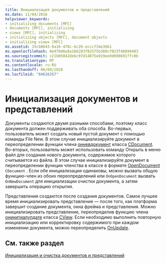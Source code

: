```yaml
---
title: Инициализация документов и представлений
ms.date: 11/04/2016
helpviewer_keywords:
- initializing documents [MFC]
- documents [MFC], initializing
- views [MFC], initializing
- initializing objects [MFC], document objects
- initializing views [MFC]
ms.assetid: 33cb8643-8a16-478c-bc26-eccc734e3661
ms.openlocfilehash: 0e970d6e8a166283f82575b309cf023f48899403
ms.sourcegitcommit: c21b05042debc97d14875e019ee9d698691ffc0b
ms.translationtype: MT
ms.contentlocale: ru-RU
ms.lasthandoff: 06/09/2020
ms.locfileid: "84626357"
---
```

# <a name="initializing-documents-and-views"></a>Инициализация документов и представлений

Документы создаются двумя разными способами, поэтому класс документа должен поддерживать оба способа. Во-первых, пользователь может создать новый пустой документ с помощью команды File New. В этом случае инициализируйте документ в переопределении функции члена [онневдокумент](reference/cdocument-class.md#onnewdocument) класса [CDocument](reference/cdocument-class.md). Во-вторых, пользователь может использовать команду Открыть в меню файл для создания нового документа, содержимое которого считывается из файла. В этом случае инициализируйте документ в переопределении функции членства в классе в формате [OpenDocument](reference/cdocument-class.md#onopendocument) `CDocument` . Если обе инициализации одинаковы, можно вызвать общую функцию-член из обоих переопределений или `OnOpenDocument` вызвать `OnNewDocument` для инициализации очистки документа, а затем завершить операцию открытия.

Представления создаются после создания документов. Самое лучшее время инициализировать представление — после того, как платформа завершит создание документа, окна фрейма и представления. Можно инициализировать представление, переопределив функцию члена [онинитиалупдате](reference/cview-class.md#oninitialupdate) класса [CView](reference/cview-class.md). Если необходимо выполнить повторную инициализацию или корректировку содержимого при каждом изменении документа, можно переопределить [OnUpdate](reference/cview-class.md#onupdate).

## <a name="see-also"></a>См. также раздел

[Инициализация и очистка документов и представлений](initializing-and-cleaning-up-documents-and-views.md)
